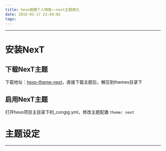 ```yaml
---
title: hexo搭建个人博客——next主题美化
date: 2018-03-17 23:44:02
tags:
---
```


------

# 安装NexT
## 下载NexT主题
下载地址：[hexo-theme-next](https://github.com/iissnan/hexo-theme-next)，直接下载主题后，解压到themes目录下
## 启用NexT主题
打开hexo项目主目录下的_congig.yml，修改主题配置
`theme: next`
# 主题设定

------